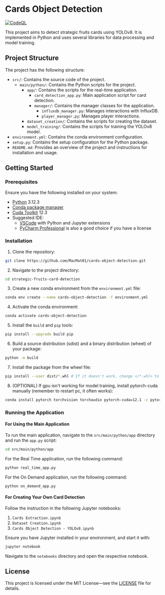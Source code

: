 # Cards Object Detection

[![CodeQL](https://github.com/MacMat01/cards-object-detection/actions/workflows/codeql.yml/badge.svg)](https://github.com/MacMat01/cards-object-detection/actions/workflows/codeql.yml)

This project aims to detect strategic fruits cards using YOLOv8. It is implemented in Python and uses several libraries
for data processing and model training.

## Project Structure

The project has the following structure:

- `src/`: Contains the source code of the project.
  - `main/python/`: Contains the Python scripts for the project.
    - `app/`: Contains the scripts for the real-time application.
      - `card_detection_app.py`: Main application script for card detection.
      - `manager/`: Contains the manager classes for the application.
        - `influxdb_manager.py`: Manages interactions with InfluxDB.
        - `player_manager.py`: Manages player interactions.
    - `dataset_creation/`: Contains the scripts for creating the dataset.
    - `model_training/`: Contains the scripts for training the YOLOv8 model.
- `environment.yml`: Contains the conda environment configuration.
- `setup.py`: Contains the setup configuration for the Python package.
- `README.md`: Provides an overview of the project and instructions for installation and usage.

## Getting Started

### Prerequisites

Ensure you have the following installed on your system:

- [Python](https://www.python.org/downloads/) 3.12.3
- [Conda package manager](https://www.anaconda.com/download)
- [Cuda Toolkit](https://developer.nvidia.com/cuda-toolkit-archive) 12.3
- Suggested IDE:
  - [VSCode](https://code.visualstudio.com/Download) with Python and Jupyter extensions
  - [PyCharm Professional](https://www.jetbrains.com/pycharm/download/?section=windows) is also a good choice if you
    have a license

### Installation

1. Clone the repository:

```bash
git clone https://github.com/MacMat01/cards-object-detection.git
```

2. Navigate to the project directory:

```bash
cd strategic-fruits-card-detection
```

3. Create a new conda environment from the `environment.yml` file:

```bash
conda env create --name cards-object-detection -f environment.yml
```

4. Activate the conda environment:

```bash
conda activate cards-object-detection
```

5. Install the `build` and `pip` tools:

```bash
pip install --upgrade build pip
```

6. Build a source distribution (sdist) and a binary distribution (wheel) of your package:

```bash
python -m build
```

7. Install the package from the wheel file:

```bash
pip install --user dist/*.whl # If it doesn't work, change </*.whl> to the name of the wheel file generated in step 6
```

8. (OPTIONAL) If gpu isn't working for model training, install pytorch-cuda manually (remember to restart pc, it often
   works):

```bash
conda install pytorch torchvision torchaudio pytorch-cuda=12.1 -c pytorch -c nvidia
```

### Running the Application

#### For Using the Main Application

To run the main application, navigate to the `src/main/python/app` directory and run the `app.py` script:

```bash
cd src/main/python/app
```
For the Real Time application, run the following command:
```bash
python real_time_app.py
```

For the On Demand application, run the following command:
```bash
python on_demand_app.py
```

#### For Creating Your Own Card Detection

Follow the instruction in the following Jupyter notebooks:

1. `Cards Extraction.ipynb`
2. `Dataset Creation.ipynb`
3. `Cards Object Detection - YOLOv8.ipynb`

Ensure you have Jupyter installed in your environment, and start it with:

```bash
jupyter notebook
```

Navigate to the `notebooks` directory and open the respective notebook.

## License

This project is licensed under the MIT License—see the [LICENSE](LICENSE) file for details.
